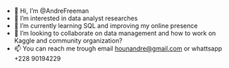 - 👋 Hi, I’m @AndreFreeman
- 👀 I’m interested in data analyst researches
- 🌱 I’m currently learning SQL and improving my online presence
- 💞️ I’m looking to collaborate on data management and how to work on Kaggle and community organization?
- 📫 You can reach me trough email hounandre@gmail.com or whattsapp +228 90194229

<!---
AndreFreeman/AndreFreeman is a ✨ special ✨ repository because its `README.md` (this file) appears on your GitHub profile.
You can click the Preview link to take a look at your changes.
--->

